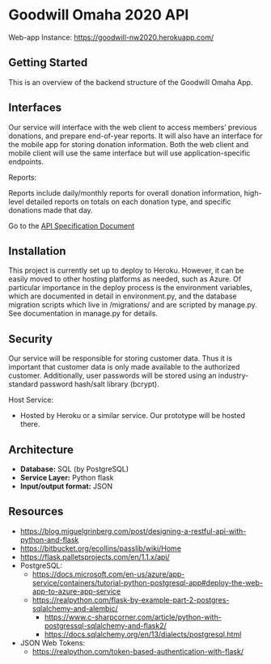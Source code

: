 # Goodwill Omaha 2020 API

Web-app Instance: https://goodwill-nw2020.herokuapp.com/

## Getting Started

This is an overview of the backend structure of the Goodwill Omaha App.

## Interfaces

Our service will interface with the web client to access members’ previous
donations, and prepare end-of-year reports. It will also have an interface for
the mobile app for storing donation information. Both the web client and mobile
client will use the same interface but will use application-specific endpoints.

Reports:

Reports include daily/monthly reports for overall donation information,
high-level detailed reports on totals on each donation type, and specific
donations made that day.

Go to the [API Specification Document](specification.md)

## Installation

This project is currently set up to deploy to Heroku. However, it can be easily
moved to other hosting platforms as needed, such as Azure. Of particular
importance in the deploy process is the environment variables, which are
documented in detail in environment.py, and the database migration scripts which
live in /migrations/ and are scripted by manage.py. See documentation in
manage.py for details.

## Security

Our service will be responsible for storing customer data. Thus it is important
that customer data is only made available to the authorized customer.
Additionally, user passwords will be stored using an industry-standard password
hash/salt library (bcrypt).

Host Service:

- Hosted by Heroku or a similar service. Our prototype will be hosted there.

## Architecture

- **Database:** SQL (by PostgreSQL)
- **Service Layer:** Python flask
- **Input/output format:** JSON

## Resources
- https://blog.miguelgrinberg.com/post/designing-a-restful-api-with-python-and-flask
- https://bitbucket.org/ecollins/passlib/wiki/Home
- https://flask.palletsprojects.com/en/1.1.x/api/
- PostgreSQL:
  - https://docs.microsoft.com/en-us/azure/app-service/containers/tutorial-python-postgresql-app#deploy-the-web-app-to-azure-app-service
  - https://realpython.com/flask-by-example-part-2-postgres-sqlalchemy-and-alembic/
	- https://www.c-sharpcorner.com/article/python-with-postgressql-sqlalchemy-and-flask2/
	- https://docs.sqlalchemy.org/en/13/dialects/postgresql.html
- JSON Web Tokens:
  - https://realpython.com/token-based-authentication-with-flask/
